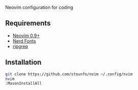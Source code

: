 Neovim configuration for coding

## Requirements
- [Neovim 0.9+](https://github.com/neovim/neovim/releases/tag/v0.9.1)
- [Nerd Fonts](https://www.nerdfonts.com/font-downloads)
- [ripgrep](https://github.com/BurntSushi/ripgrep)

## Installation
```bash
git clone https://github.com/stounfo/nvim ~/.config/nvim
nvim
:MasonInstallAll
```
